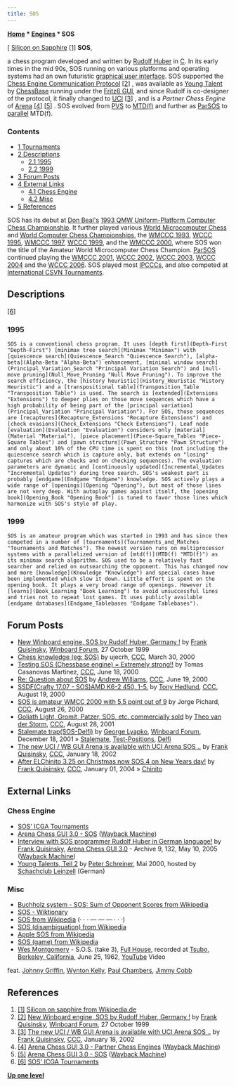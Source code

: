 ```yaml
---
title: SOS
---
```

**[Home](Home "Home") \* [Engines](Engines "Engines") \* SOS**



[ [Silicon on Sapphire](https://en.wikipedia.org/wiki/Silicon_on_sapphire) <a id="cite-note-1" href="#cite-ref-1">[1]</a>
**SOS**,  

a chess program developed and written by [Rudolf Huber](Rudolf_Huber "Rudolf Huber") in [C](C "C"). In its early times in the mid 90s, SOS running on various platforms and operating systems had an own futuristic [graphical user interface](GUI "GUI"). SOS supported the [Chess Engine Communication Protocol](Chess_Engine_Communication_Protocol "Chess Engine Communication Protocol") <a id="cite-note-2" href="#cite-ref-2">[2]</a> , was available as [Young Talent](ChessBase#YoungTalents "ChessBase") by [ChessBase](ChessBase "ChessBase") running under the [Fritz6 GUI](Fritz#FritzGUI "Fritz"), and since Rudolf is co-designer of the protocol, it finally changed to [UCI](UCI "UCI") <a id="cite-note-3" href="#cite-ref-3">[3]</a> , and is a *Partner Chess Engine* of [Arena](Arena "Arena") <a id="cite-note-4" href="#cite-ref-4">[4]</a> <a id="cite-note-5" href="#cite-ref-5">[5]</a> . SOS evolved from [PVS](Principal_Variation_Search "Principal Variation Search") to [MTD(f)](MTD(f) "MTD(f)") and further as [ParSOS](ParSOS "ParSOS") to [parallel](Parallel_Search "Parallel Search") MTD(f). 



### Contents


* [1 Tournaments](#tournaments)
* [2 Descriptions](#descriptions)
	+ [2.1 1995](#1995)
	+ [2.2 1999](#1999)
* [3 Forum Posts](#forum-posts)
* [4 External Links](#external-links)
	+ [4.1 Chess Engine](#chess-engine)
	+ [4.2 Misc](#misc)
* [5 References](#references)






SOS has its debut at [Don Beal's](Don_Beal "Don Beal") [1993 QMW Uniform-Platform Computer Chess Championship](UPCCC_1993 "UPCCC 1993"). It further played various [World Microcomputer Chess](World_Microcomputer_Chess_Championship "World Microcomputer Chess Championship") and [World Computer Chess Championships](World_Computer_Chess_Championship "World Computer Chess Championship"), the [WMCCC 1993](WMCCC_1993 "WMCCC 1993"), [WCCC 1995](WCCC_1995 "WCCC 1995"), [WMCCC 1997](WMCCC_1997 "WMCCC 1997"), [WCCC 1999](WCCC_1999 "WCCC 1999"), and the [WMCCC 2000](WMCCC_2000 "WMCCC 2000"), where SOS won the title of the Amateur World Microcomputer Chess Champion. [ParSOS](ParSOS "ParSOS") continued playing the [WMCCC 2001](WMCCC_2001 "WMCCC 2001"), [WCCC 2002](WCCC_2002 "WCCC 2002"), [WCCC 2003](WCCC_2003 "WCCC 2003"), [WCCC 2004](WCCC_2004 "WCCC 2004") and the [WCCC 2006](WCCC_2006 "WCCC 2006"). SOS played most [IPCCCs](IPCCC "IPCCC"), and also competed at [International CSVN Tournaments](International_CSVN_Tournament "International CSVN Tournament"). 



## Descriptions


<a id="cite-note-6" href="#cite-ref-6">[6]</a>



### 1995



```
SOS is a conventional chess program. It uses [depth first](Depth-First "Depth-First") [minimax tree search](Minimax "Minimax") with [quiescence search](Quiescence_Search "Quiescence Search"), [alpha-beta](Alpha-Beta "Alpha-Beta") enhancement, [minimal window search](Principal_Variation_Search "Principal Variation Search") and [null-move pruning](Null_Move_Pruning "Null Move Pruning"). To improve the search efficiency, the [history heuristic](History_Heuristic "History Heuristic") and a [transpositional table](Transposition_Table "Transposition Table") is used. The search is [extended](Extensions "Extensions") to deeper plies on those move sequences which have a high probability of being part of the [principal variation](Principal_Variation "Principal Variation"). For SOS, those sequences are [recaptures](Recapture_Extensions "Recapture Extensions") and [check evasions](Check_Extensions "Check Extensions"). Leaf node [evaluation](Evaluation "Evaluation") considers only [material](Material "Material"), [piece placement](Piece-Square_Tables "Piece-Square Tables") and [pawn structure](Pawn_Structure "Pawn Structure") and only about 10% of the CPU time is spent on this (not including the quiescence search which is capture only, but extends on "losing" captures which are checks and on checking sequences). The evaluation parameters are dynamic and [continuously updated](Incremental_Updates "Incremental Updates") during tree search. SOS's weakest part is probably [endgame](Endgame "Endgame") knowledge. SOS actively plays a wide range of [openings](Opening "Opening"), but most of those lines are not very deep. With autoplay games against itself, the [opening book](Opening_Book "Opening Book") is tuned to favor those lines which harmonize with SOS's style of play. 

```

### 1999



```
SOS is an amateur program which was started in 1993 and has since then competed in a number of [tournaments](Tournaments_and_Matches "Tournaments and Matches"). The newest version runs on multiprocessor systems with a parallelized version of [mtd(f)](MTD(f) "MTD(f)") as its minimax search algorithm. SOS used to be a relatively fast searcher and relied on outsearching the opponent. This has changed now and more [knowledge](Knowledge "Knowledge") and special cases have been implemented which slow it down. Little effort is spent on the opening book. It plays a very broad range of openings. However it [learns](Book_Learning "Book Learning") to avoid unsuccessful lines and tries not to repeat lost games. It uses publicly available [endgame databases](Endgame_Tablebases "Endgame Tablebases"). 

```

## Forum Posts


* [New Winboard engine, SOS by Rudolf Huber, Germany !](http://www.open-aurec.com/wbforum/viewtopic.php?f=18&t=30441) by [Frank Quisinsky](Frank_Quisinsky "Frank Quisinsky"), [Winboard Forum](Computer_Chess_Forums "Computer Chess Forums"), 27 October 1999
* [Chess knowledge (eg: SOS)](https://www.stmintz.com/ccc/index.php?id=103948) by ujecrh, [CCC](CCC "CCC"), March 30, 2000
* [Testing SOS (Chessbase engine) = Extremely strong!!](https://www.stmintz.com/ccc/index.php?id=114918) by Tomas Casanovas Martinez, [CCC](CCC "CCC"), June 18, 2000
* [Re: Question about SOS](https://www.stmintz.com/ccc/index.php?id=115077) by [Andrew Williams](Andrew_Williams "Andrew Williams"), [CCC](CCC "CCC"), June 19, 2000
* [SSDF(Crafty 17.07 - SOS)AMD K6-2 450, 1-5.](https://www.stmintz.com/ccc/index.php?id=125163) by [Tony Hedlund](Tony_Hedlund "Tony Hedlund"), [CCC](CCC "CCC"), August 19, 2000
* [SOS is amateur WMCC 2000 with 5.5 point out of 9](https://www.stmintz.com/ccc/index.php?id=126539) by Jorge Pichard, [CCC](CCC "CCC"), August 26, 2000
* [Goliath Light, Gromit, Patzer, SOS, etc. commercially sold](https://www.stmintz.com/ccc/index.php?id=186009) by [Theo van der Storm](Theo_van_der_Storm "Theo van der Storm"), [CCC](CCC "CCC"), August 28, 2001
* [Stalemate trap(SOS-Delfi)](http://www.open-aurec.com/wbforum/viewtopic.php?f=18&t=35352) by [George Lyapko](George_Lyapko "George Lyapko"), [Winboard Forum](Computer_Chess_Forums "Computer Chess Forums"), December 18, 2001 » [Stalemate](Stalemate "Stalemate"), [Test-Positions](Test-Positions "Test-Positions"), [Delfi](Delfi "Delfi")
* [The new UCI / WB GUI Arena is available with UCI Arena SOS ..](https://www.stmintz.com/ccc/index.php?id=208295) by [Frank Quisinsky](Frank_Quisinsky "Frank Quisinsky"), [CCC](CCC "CCC"), January 18, 2002
* [After ELChinito 3.25 on Christmas now SOS.4 on New Years day!](https://www.stmintz.com/ccc/index.php?id=339663) by [Frank Quisinsky](Frank_Quisinsky "Frank Quisinsky"), [CCC](CCC "CCC"), January 01, 2004 » [Chinito](Chinito "Chinito")


## External Links


### Chess Engine


* [SOS' ICGA Tournaments](https://www.game-ai-forum.org/icga-tournaments/program.php?id=21)
* [Arena Chess GUI 3.0 - SOS](https://web.archive.org/web/20120106001947/http://www.playwitharena.com/?Partner_Chess_Engines:SOS%26nbsp%3B) ([Wayback Machine](https://en.wikipedia.org/wiki/Wayback_Machine))
* [Interview with SOS programmer Rudolf Huber in German language!](https://web.archive.org/web/20120106031235/http://www.playwitharena.com/?Newsticker:Archive_9) by [Frank Quisinsky](Frank_Quisinsky "Frank Quisinsky"), [Arena Chess GUI 3.0](Arena "Arena") - Archive 9, 132, May 10, 2005 ([Wayback Machine](https://en.wikipedia.org/wiki/Wayback_Machine))
* [Young Talents, Teil 2](http://scleinzell.schachvereine.de/p_spielprogramme/youngtal_b.shtml) by [Peter Schreiner](Peter_Schreiner "Peter Schreiner"), Mai 2000, hosted by [Schachclub Leinzell](http://scleinzell.schachvereine.de/home/news.shtml) (German)


### Misc


* [Buchholz system - SOS: Sum of Opponent Scores from Wikipedia](https://en.wikipedia.org/wiki/Buchholz_system)
* [SOS - Wiktionary](https://en.wiktionary.org/wiki/SOS)
* [SOS from Wikipedia](https://en.wikipedia.org/wiki/SOS) (· · · — — — · · ·)
* [SOS (disambiguation) from Wikipedia](https://en.wikipedia.org/wiki/SOS_%28disambiguation%29)
* [Apple SOS from Wikipedia](https://en.wikipedia.org/wiki/Apple_SOS)
* [SOS (game) from Wikipedia](https://en.wikipedia.org/wiki/SOS_%28game%29)
* [Wes Montgomery](Category:Wes_Montgomery "Category:Wes Montgomery") - S.O.S. (take 3), [Full House](https://en.wikipedia.org/wiki/Full_House_(Wes_Montgomery_album)), recorded at [Tsubo](https://en.wikipedia.org/wiki/The_Jabberwock_(club)), [Berkeley, California](https://en.wikipedia.org/wiki/Berkeley,_California), June 25, 1962, [YouTube](https://en.wikipedia.org/wiki/YouTube) Video


 feat. [Johnny Griffin](https://en.wikipedia.org/wiki/Johnny_Griffin), [Wynton Kelly](https://en.wikipedia.org/wiki/Wynton_Kelly), [Paul Chambers](https://en.wikipedia.org/wiki/Paul_Chambers), [Jimmy Cobb](https://en.wikipedia.org/wiki/Jimmy_Cobb)
 
## References


1. <a id="cite-ref-1" href="#cite-note-1">[1]</a> [Silicon on sapphire from Wikipedia.de](http://de.wikipedia.org/wiki/Silicon_on_Sapphire)
2. <a id="cite-ref-2" href="#cite-note-2">[2]</a> [New Winboard engine, SOS by Rudolf Huber, Germany !](http://www.open-aurec.com/wbforum/viewtopic.php?f=18&t=30441) by [Frank Quisinsky](Frank_Quisinsky "Frank Quisinsky"), [Winboard Forum](Computer_Chess_Forums "Computer Chess Forums"), 27 October 1999
3. <a id="cite-ref-3" href="#cite-note-3">[3]</a> [The new UCI / WB GUI Arena is available with UCI Arena SOS ..](https://www.stmintz.com/ccc/index.php?id=208295) by [Frank Quisinsky](Frank_Quisinsky "Frank Quisinsky"), [CCC](CCC "CCC"), January 18, 2002
4. <a id="cite-ref-4" href="#cite-note-4">[4]</a> [Arena Chess GUI 3.0 - Partner Chess Engines](https://web.archive.org/web/20120103164848/http://www.playwitharena.com/?Partner_Chess_Engines) ([Wayback Machine](https://en.wikipedia.org/wiki/Wayback_Machine))
5. <a id="cite-ref-5" href="#cite-note-5">[5]</a> [Arena Chess GUI 3.0 - SOS](https://web.archive.org/web/20120106001947/http://www.playwitharena.com/?Partner_Chess_Engines:SOS%26nbsp%3B) ([Wayback Machine](https://en.wikipedia.org/wiki/Wayback_Machine))
6. <a id="cite-ref-6" href="#cite-note-6">[6]</a> [SOS' ICGA Tournaments](https://www.game-ai-forum.org/icga-tournaments/program.php?id=21)

**[Up one level](Engines "Engines")**







 

